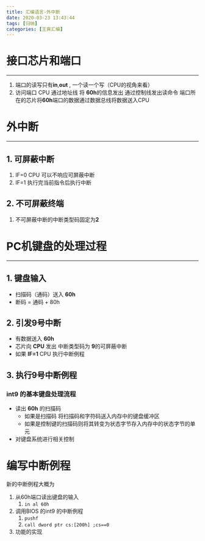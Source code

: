 ```yaml
---
title: 汇编语言-外中断
date: 2020-03-23 13:43:44
tags: [归纳]
categories: [王爽汇编]
---
```


# 接口芯片和端口
-----------
1. 端口的读写只有**in**,**out** , 一个读一个写（CPU的视角来看）
2. 访问端口
   CPU 通过地址线 将 **60h**的信息发出
   通过控制线发出读命令
   端口所在的芯片将**60h**端口的数据通过数据总线将数据送入CPU

# 外中断
------------
## 1. 可屏蔽中断

1. IF=0 CPU 可以不响应可屏蔽中断
2. IF=1 执行完当前指令后执行中断

## 2. 不可屏蔽终端

1. 不可屏蔽中断的中断类型码固定为**2**

# PC机键盘的处理过程

--------------------
## 1. 键盘输入

- 扫描码（通码）送入 **60h**
- 断码 = 通码 + 80h



## 2. 引发9号中断

- 有数据送入 **60h**
- 芯片向 **CPU** 发出 中断类型码为 **9**的可屏蔽中断
- 如果 **IF=1** CPU 执行中断例程

## 3. 执行9号中断例程

###  int9 的基本键盘处理流程

  - 读出 **60h** 的扫描码
    - 如果是扫描码 将扫描码和字符码送入内存中的键盘缓冲区
    - 如果是控制键的扫描码则将其转变为状态字节存入内存中的状态字节的单元
- 对键盘系统进行相关控制

# 编写中断例程

新的中断例程大概为

1. 从60h端口读出键盘的输入
   1. `in al 60h`
2. 调用BIOS 的int9 的中断例程
   1. `pushf`
   2. `call dword ptr cs:[200h] ;cs==0`
3. 功能的实现
